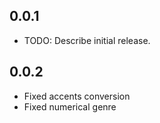 ## 0.0.1

* TODO: Describe initial release.

## 0.0.2

* Fixed accents conversion
* Fixed numerical genre
